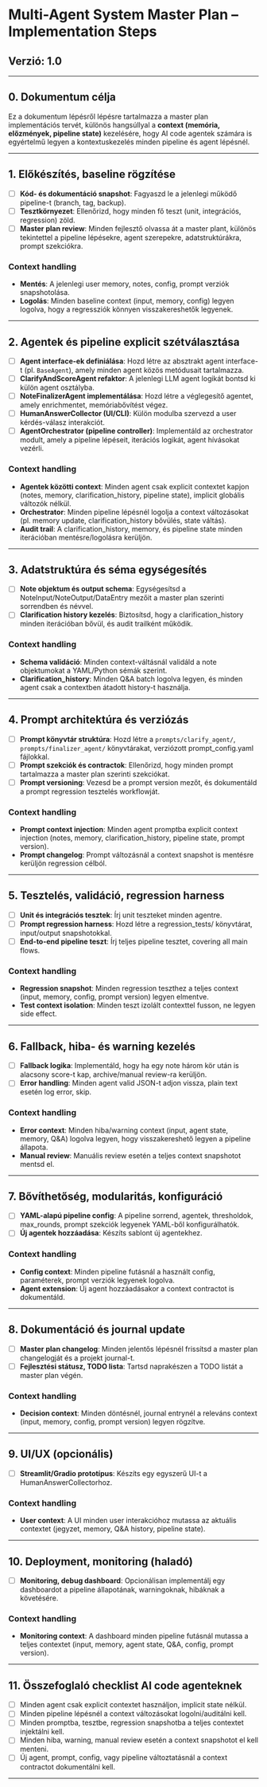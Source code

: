 # Multi-Agent System Master Plan – Implementation Steps

## Verzió: 1.0

---

## 0. Dokumentum célja

Ez a dokumentum lépésről lépésre tartalmazza a master plan implementációs tervét, különös hangsúllyal a **context (memória, előzmények, pipeline state)** kezelésére, hogy AI code agentek számára is egyértelmű legyen a kontextuskezelés minden pipeline és agent lépésnél.

---

## 1. Előkészítés, baseline rögzítése

- [ ] **Kód- és dokumentáció snapshot**: Fagyaszd le a jelenlegi működő pipeline-t (branch, tag, backup).
- [ ] **Tesztkörnyezet**: Ellenőrizd, hogy minden fő teszt (unit, integrációs, regression) zöld.
- [ ] **Master plan review**: Minden fejlesztő olvassa át a master plant, különös tekintettel a pipeline lépésekre, agent szerepekre, adatstruktúrákra, prompt szekciókra.

### Context handling
- **Mentés**: A jelenlegi user memory, notes, config, prompt verziók snapshotolása.
- **Logolás**: Minden baseline context (input, memory, config) legyen logolva, hogy a regressziók könnyen visszakereshetők legyenek.

---

## 2. Agentek és pipeline explicit szétválasztása

- [ ] **Agent interface-ek definiálása**: Hozd létre az absztrakt agent interface-t (pl. `BaseAgent`), amely minden agent közös metódusait tartalmazza.
- [ ] **ClarifyAndScoreAgent refaktor**: A jelenlegi LLM agent logikát bontsd ki külön agent osztályba.
- [ ] **NoteFinalizerAgent implementálása**: Hozd létre a véglegesítő agentet, amely enrichmentet, memóriabővítést végez.
- [ ] **HumanAnswerCollector (UI/CLI)**: Külön modulba szervezd a user kérdés-válasz interakciót.
- [ ] **AgentOrchestrator (pipeline controller)**: Implementáld az orchestrator modult, amely a pipeline lépéseit, iterációs logikát, agent hívásokat vezérli.

### Context handling
- **Agentek közötti context**: Minden agent csak explicit contextet kapjon (notes, memory, clarification_history, pipeline state), implicit globális változók nélkül.
- **Orchestrator**: Minden pipeline lépésnél logolja a context változásokat (pl. memory update, clarification_history bővülés, state váltás).
- **Audit trail**: A clarification_history, memory, és pipeline state minden iterációban mentésre/logolásra kerüljön.

---

## 3. Adatstruktúra és séma egységesítés

- [ ] **Note objektum és output schema**: Egységesítsd a NoteInput/NoteOutput/DataEntry mezőit a master plan szerinti sorrendben és névvel.
- [ ] **Clarification history kezelés**: Biztosítsd, hogy a clarification_history minden iterációban bővül, és audit trailként működik.

### Context handling
- **Schema validáció**: Minden context-váltásnál validáld a note objektumokat a YAML/Python sémák szerint.
- **Clarification_history**: Minden Q&A batch logolva legyen, és minden agent csak a contextben átadott history-t használja.

---

## 4. Prompt architektúra és verziózás

- [ ] **Prompt könyvtár struktúra**: Hozd létre a `prompts/clarify_agent/`, `prompts/finalizer_agent/` könyvtárakat, verziózott prompt_config.yaml fájlokkal.
- [ ] **Prompt szekciók és contractok**: Ellenőrizd, hogy minden prompt tartalmazza a master plan szerinti szekciókat.
- [ ] **Prompt versioning**: Vezesd be a prompt version mezőt, és dokumentáld a prompt regression tesztelés workflowját.

### Context handling
- **Prompt context injection**: Minden agent promptba explicit context injection (notes, memory, clarification_history, pipeline state, prompt version).
- **Prompt changelog**: Prompt változásnál a context snapshot is mentésre kerüljön regression célból.

---

## 5. Tesztelés, validáció, regression harness

- [ ] **Unit és integrációs tesztek**: Írj unit teszteket minden agentre.
- [ ] **Prompt regression harness**: Hozd létre a regression_tests/ könyvtárat, input/output snapshotokkal.
- [ ] **End-to-end pipeline teszt**: Írj teljes pipeline tesztet, covering all main flows.

### Context handling
- **Regression snapshot**: Minden regression teszthez a teljes context (input, memory, config, prompt version) legyen elmentve.
- **Test context isolation**: Minden teszt izolált contexttel fusson, ne legyen side effect.

---

## 6. Fallback, hiba- és warning kezelés

- [ ] **Fallback logika**: Implementáld, hogy ha egy note három kör után is alacsony score-t kap, archive/manual review-ra kerüljön.
- [ ] **Error handling**: Minden agent valid JSON-t adjon vissza, plain text esetén log error, skip.

### Context handling
- **Error context**: Minden hiba/warning context (input, agent state, memory, Q&A) logolva legyen, hogy visszakereshető legyen a pipeline állapota.
- **Manual review**: Manuális review esetén a teljes context snapshotot mentsd el.

---

## 7. Bővíthetőség, modularitás, konfiguráció

- [ ] **YAML-alapú pipeline config**: A pipeline sorrend, agentek, thresholdok, max_rounds, prompt szekciók legyenek YAML-ből konfigurálhatók.
- [ ] **Új agentek hozzáadása**: Készíts sablont új agentekhez.

### Context handling
- **Config context**: Minden pipeline futásnál a használt config, paraméterek, prompt verziók legyenek logolva.
- **Agent extension**: Új agent hozzáadásakor a context contractot is dokumentáld.

---

## 8. Dokumentáció és journal update

- [ ] **Master plan changelog**: Minden jelentős lépésnél frissítsd a master plan changelogját és a projekt journal-t.
- [ ] **Fejlesztési státusz, TODO lista**: Tartsd naprakészen a TODO listát a master plan végén.

### Context handling
- **Decision context**: Minden döntésnél, journal entrynél a releváns context (input, memory, config, prompt version) legyen rögzítve.

---

## 9. UI/UX (opcionális)

- [ ] **Streamlit/Gradio prototípus**: Készíts egy egyszerű UI-t a HumanAnswerCollectorhoz.

### Context handling
- **User context**: A UI minden user interakcióhoz mutassa az aktuális contextet (jegyzet, memory, Q&A history, pipeline state).

---

## 10. Deployment, monitoring (haladó)

- [ ] **Monitoring, debug dashboard**: Opcionálisan implementálj egy dashboardot a pipeline állapotának, warningoknak, hibáknak a követésére.

### Context handling
- **Monitoring context**: A dashboard minden pipeline futásnál mutassa a teljes contextet (input, memory, agent state, Q&A, config, prompt version).

---

## 11. Összefoglaló checklist AI code agenteknek

- [ ] Minden agent csak explicit contextet használjon, implicit state nélkül.
- [ ] Minden pipeline lépésnél a context változásokat logolni/auditálni kell.
- [ ] Minden promptba, tesztbe, regression snapshotba a teljes contextet injektálni kell.
- [ ] Minden hiba, warning, manual review esetén a context snapshotot el kell menteni.
- [ ] Új agent, prompt, config, vagy pipeline változtatásnál a context contractot dokumentálni kell.

--- 